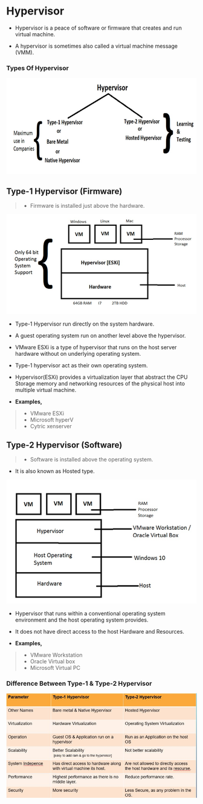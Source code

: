 # Hypervisor

- Hypervisor is a peace of software or firmware that creates and run virtual machine.

- A hypervisor is sometimes also called a virtual machine message (VMM).

							

### Types Of Hypervisor

<img src="Image\Hypervisortype.jpg?raw=true" alt="Types Of Hypervisor">


## Type-1 Hypervisor (Firmware)

>- Firmware is installed just above the hardware.

<img src="Image\Firmware.jpg?raw=true" alt="Type-1 Hypervisor">

- Type-1 Hypervisor run directly on the system hardware.

- A guest operating system run on another level above the hypervisor.

- VMware ESXi is a type of hypervisor that runs on the host server hardware without on underlying operating system.

- Type-1 hypervisor act as their own operating system. 

- Hypervisor(ESXi) provides a virtualization layer that abstract the CPU Storage memory and networking resources of the physical host into multiple virtual machine.

- **Examples,**
>- VMware ESXi
>- Microsoft hyperV
>- Cytric xenserver


## Type-2 Hypervisor (Software)

>- Software is installed above the operating system.

- It is also known as Hosted type.

<img src="Image\software.jpg?raw=true" alt="Type-2 Hypervisor">

- Hypervisor that runs within a conventional operating system environment and the host operating system provides.

- It does not have direct access to the host Hardware and Resources.

- **Examples,**
>- VMware Workstation
>- Oracle Virtual box
>- Microsoft Virtual PC

### Difference Between Type-1 & Type-2 Hypervisor

<img src="Image\Difference.jpg?raw=true" alt="Difference">


 



